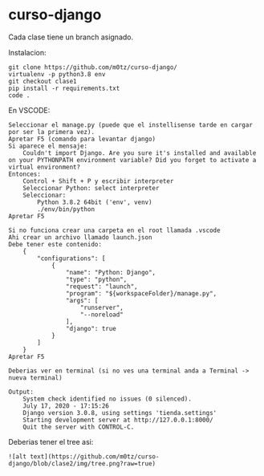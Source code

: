 # curso-django

Cada clase tiene un branch asignado.

Instalacion:

    git clone https://github.com/m0tz/curso-django/
    virtualenv -p python3.8 env
    git checkout clase1
    pip install -r requirements.txt
    code .

En VSCODE:

    Seleccionar el manage.py (puede que el instellisense tarde en cargar por ser la primera vez).
    Apretar F5 (comando para levantar django)
    Si aparece el mensaje:
        Couldn't import Django. Are you sure it's installed and available on your PYTHONPATH environment variable? Did you forget to activate a virtual environment?
    Entonces:
        Control + Shift + P y escribir interpreter
        Seleccionar Python: select interpreter
        Seleccionar:
            Python 3.8.2 64bit ('env', venv)
            ./env/bin/python
    Apretar F5

    Si no funciona crear una carpeta en el root llamada .vscode
    Ahi crear un archivo llamado launch.json
    Debe tener este contenido:
        {
            "configurations": [
                {
                    "name": "Python: Django",
                    "type": "python",
                    "request": "launch",
                    "program": "${workspaceFolder}/manage.py",
                    "args": [
                        "runserver",
                        "--noreload"
                    ],
                    "django": true
                }
            ]
        }
    Apretar F5

    Deberias ver en terminal (si no ves una terminal anda a Terminal -> nueva terminal)

    Output:
        System check identified no issues (0 silenced).
        July 17, 2020 - 17:15:26
        Django version 3.0.8, using settings 'tienda.settings'
        Starting development server at http://127.0.0.1:8000/
        Quit the server with CONTROL-C.

Deberias tener el tree asi:

    ![alt text](https://github.com/m0tz/curso-django/blob/clase2/img/tree.png?raw=true)
